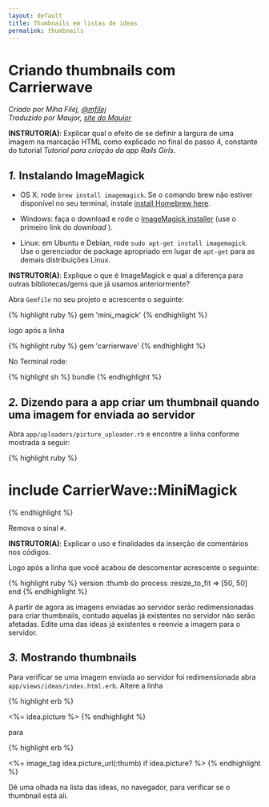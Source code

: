 ```yaml
---
layout: default
title: Thumbnails em listas de ideas
permalink: thumbnails
---
```


# Criando thumbnails com Carrierwave

*Criado por Miha Filej, [@mfilej](https://twitter.com/mfilej)*  
*Traduzido por Maujor, [site do Maujor](http://www.maujor.com)*

__INSTRUTOR(A)__: Explicar qual o efeito de se definir a largura de uma imagem na marcação HTML como explicado no final do passo 4, constante do tutorial *Tutorial para criação da app Rails Girls*.

## *1.* Instalando ImageMagick

* OS X: rode `brew install imagemagick`. Se o comando brew não estiver disponível no seu terminal, instale [install Homebrew here][in-homebrew].
* Windows: faça o download e rode o [ImageMagick installer][im-win] (use o primeiro link do  *download* ).
* Linux: em Ubuntu e Debian, rode `sudo apt-get install imagemagick`. Use o gerenciador de package apropriado em lugar de `apt-get` para as demais distribuições Linux.

  [im-win]: http://www.imagemagick.org/script/binary-releases.php?ImageMagick=vkv0r0at8sjl5qo91788rtuvs3#windows
  [in-homebrew]: http://mxcl.github.io/homebrew/

__INSTRUTOR(A)__: Explique o que é ImageMagick e qual a diferença para outras bibliotecas/gems que já usamos anteriormente?

Abra `Gemfile` no seu projeto e acrescente o seguinte:

{% highlight ruby %}
gem 'mini_magick'
{% endhighlight %}

logo após a linha

{% highlight ruby %}
gem 'carrierwave'
{% endhighlight %}

No Terminal rode:

{% highlight sh %}
bundle
{% endhighlight %}

## *2.* Dizendo para a app criar um thumbnail quando uma imagem for enviada ao servidor

Abra `app/uploaders/picture_uploader.rb` e encontre a linha conforme mostrada a seguir:

{% highlight ruby %}
  # include CarrierWave::MiniMagick
{% endhighlight %}

Remova o sinal `#`.

__INSTRUTOR(A)__: Explicar o uso e finalidades da inserção de comentários nos códigos.

Logo após a linha que você acabou de descomentar acrescente o seguinte:

{% highlight ruby %}
version :thumb do
  process :resize_to_fit => [50, 50]
end
{% endhighlight %}

A partir de agora as imagens enviadas ao servidor serão redimensionadas para criar thumbnails, contudo aquelas já existentes no servidor não serão afetadas. Edite uma das ideas já existentes e reenvie a imagem para o servidor.

## *3.* Mostrando thumbnails

Para verificar se uma imagem enviada ao servidor foi redimensionada abra
`app/views/ideas/index.html.erb`. Altere a linha

{% highlight erb %}
<td><%= idea.picture %></td>
{% endhighlight %}

para

{% highlight erb %}
<td><%= image_tag idea.picture_url(:thumb) if idea.picture? %></td>
{% endhighlight %}

Dê uma olhada na lista das ideas, no navegador, para verificar se o thumbnail está ali.
